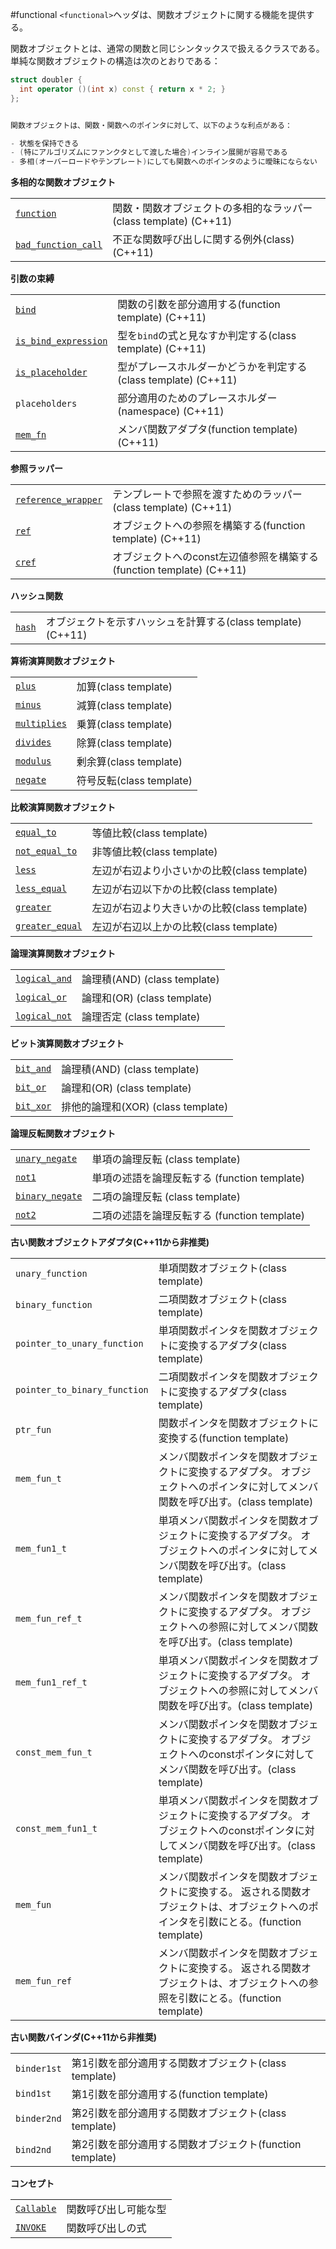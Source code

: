 #functional
`<functional>`ヘッダは、関数オブジェクトに関する機能を提供する。

関数オブジェクトとは、通常の関数と同じシンタックスで扱えるクラスである。
単純な関数オブジェクトの構造は次のとおりである：


```cpp
struct doubler {
  int operator ()(int x) const { return x * 2; }
};


関数オブジェクトは、関数・関数へのポインタに対して、以下のような利点がある：

- 状態を保持できる
- (特にアルゴリズムにファンクタとして渡した場合)インライン展開が容易である
- 多相(オーバーロードやテンプレート)にしても関数へのポインタのように曖昧にならない
```

<b>多相的な関数オブジェクト</b>

| | |
|----------------------------------------------------------------------------------------------------------------------------|------------------------------------------------------------------------------------------------------------|
| [`function`](./functional/function.md) | 関数・関数オブジェクトの多相的なラッパー(class template) (C++11) |
| [`bad_function_call`](./functional/bad_function_call.md) | 不正な関数呼び出しに関する例外(class) (C++11) |


<b>引数の束縛</b>

| | |
|------------------------------------------------------------------------------------------------------------------------------|---------------------------------------------------------------------------------------------------------|
| [`bind`](./functional/bind.md) | 関数の引数を部分適用する(function template) (C++11) |
| [`is_bind_expression`](./functional/is_bind_expression.md) | 型を`bind`の式と見なすか判定する(class template) (C++11) |
| [`is_placeholder`](./functional/is_placeholder.md) | 型がプレースホルダーかどうかを判定する(class template) (C++11) |
| `placeholders` | 部分適用のためのプレースホルダー(namespace) (C++11) |
| [`mem_fn`](./functional/mem_fn.md) | メンバ関数アダプタ(function template) (C++11) |


<b>参照ラッパー</b>

| | |
|----------------------------------------------------------------------------------------------------------------------------|--------------------------------------------------------------------------------------------------------------|
| [`reference_wrapper`](./functional/reference_wrapper.md) | テンプレートで参照を渡すためのラッパー(class template) (C++11) |
| [`ref`](./functional/reference_wrapper/ref.md) | オブジェクトへの参照を構築する(function template) (C++11) |
| [`cref`](./functional/reference_wrapper/cref.md) | オブジェクトへのconst左辺値参照を構築する(function template) (C++11) |


<b>ハッシュ関数</b>

| | |
|--------------------------------------------------------------------------------------------------|------------------------------------------------------------------------------------------------------|
| [`hash`](./functional/hash.md) | オブジェクトを示すハッシュを計算する(class template) (C++11) |


<b>算術演算関数オブジェクト</b>

| | |
|-------------------------------------------------------------------------------------------------------------------------|------------------------------|
| [`plus`](./functional/arithmetic_operations.md) | 加算(class template) |
| [`minus`](./functional/arithmetic_operations.md) | 減算(class template) |
| [`multiplies`](./functional/arithmetic_operations.md) | 乗算(class template) |
| [`divides`](./functional/arithmetic_operations.md) | 除算(class template) |
| [`modulus`](./functional/arithmetic_operations.md) | 剰余算(class template) |
| [`negate`](./functional/arithmetic_operations.md) | 符号反転(class template) |


<b>比較演算関数オブジェクト</b>

| | |
|------------------------------------------------------------------------------------------------------------------|------------------------------------------------------------|
| [`equal_to`](./functional/comparisons.md) | 等値比較(class template) |
| [`not_equal_to`](./functional/comparisons.md) | 非等値比較(class template) |
| [`less`](./functional/comparisons.md) | 左辺が右辺より小さいかの比較(class template) |
| [`less_equal`](./functional/comparisons.md) | 左辺が右辺以下かの比較(class template) |
| [`greater`](./functional/comparisons.md) | 左辺が右辺より大きいかの比較(class template) |
| [`greater_equal`](./functional/comparisons.md) | 左辺が右辺以上かの比較(class template) |


<b>論理演算関数オブジェクト</b>

| | |
|-----------------------------------------------------------------------------------------------------------------------|---------------------------------|
| [`logical_and`](./functional/logical_operations.md) | 論理積(AND) (class template) |
| [`logical_or`](./functional/logical_operations.md) | 論理和(OR) (class template) |
| [`logical_not`](./functional/logical_operations.md) | 論理否定 (class template) |


<b>ビット演算関数オブジェクト</b>

| | |
|-------------------------------------------------------------------------------------------------------------------|------------------------------------------|
| [`bit_and`](./functional/bitwise_operations.md) | 論理積(AND) (class template) |
| [`bit_or`](./functional/bitwise_operations.md) | 論理和(OR) (class template) |
| [`bit_xor`](./functional/bitwise_operations.md) | 排他的論理和(XOR) (class template) |


<b>論理反転関数オブジェクト</b>

| | |
|---------------------------------------------------------------------------------------------------------------|----------------------------------------------------------|
| [`unary_negate`](./functional/negators.md) | 単項の論理反転 (class template) |
| [`not1`](./functional/negators.md) | 単項の述語を論理反転する (function template) |
| [`binary_negate`](./functional/negators.md) | 二項の論理反転 (class template) |
| [`not2`](./functional/negators.md) | 二項の述語を論理反転する (function template) |


<b>古い関数オブジェクトアダプタ(C++11から非推奨)</b>

| | |
|-----------------------------------------|----------------------------------------------------------------------------------------------------------------------------------------------------------------------------------------------------|
| `unary_function` | 単項関数オブジェクト(class template) |
| `binary_function` | 二項関数オブジェクト(class template) |
| `pointer_to_unary_function` | 単項関数ポインタを関数オブジェクトに変換するアダプタ(class template) |
| `pointer_to_binary_function` | 二項関数ポインタを関数オブジェクトに変換するアダプタ(class template) |
| `ptr_fun` | 関数ポインタを関数オブジェクトに変換する(function template) |
| `mem_fun_t` | メンバ関数ポインタを関数オブジェクトに変換するアダプタ。 オブジェクトへのポインタに対してメンバ関数を呼び出す。(class template) |
| `mem_fun1_t` | 単項メンバ関数ポインタを関数オブジェクトに変換するアダプタ。 オブジェクトへのポインタに対してメンバ関数を呼び出す。(class template) |
| `mem_fun_ref_t` | メンバ関数ポインタを関数オブジェクトに変換するアダプタ。 オブジェクトへの参照に対してメンバ関数を呼び出す。(class template) |
| `mem_fun1_ref_t` | 単項メンバ関数ポインタを関数オブジェクトに変換するアダプタ。 オブジェクトへの参照に対してメンバ関数を呼び出す。(class template) |
| `const_mem_fun_t` | メンバ関数ポインタを関数オブジェクトに変換するアダプタ。 オブジェクトへのconstポインタに対してメンバ関数を呼び出す。(class template) |
| `const_mem_fun1_t` | 単項メンバ関数ポインタを関数オブジェクトに変換するアダプタ。 オブジェクトへのconstポインタに対してメンバ関数を呼び出す。(class template) |
| `mem_fun` | メンバ関数ポインタを関数オブジェクトに変換する。 返される関数オブジェクトは、オブジェクトへのポインタを引数にとる。(function template) |
| `mem_fun_ref` | メンバ関数ポインタを関数オブジェクトに変換する。 返される関数オブジェクトは、オブジェクトへの参照を引数にとる。(function template) |


<b>古い関数バインダ(C++11から非推奨)</b>

| | |
|------------------------|----------------------------------------------------------------------------|
| `binder1st` | 第1引数を部分適用する関数オブジェクト(class template) |
| `bind1st` | 第1引数を部分適用する(function template) |
| `binder2nd` | 第2引数を部分適用する関数オブジェクト(class template) |
| `bind2nd` | 第2引数を部分適用する関数オブジェクト(function template) |


<b>コンセプト</b>

| | |
|----------------------------------------------------------------------------------------------------------|--------------------------------|
| [`Callable`](./functional/callable.md) | 関数呼び出し可能な型 |
| [`INVOKE`](./functional/invoke.md) | 関数呼び出しの式 |



